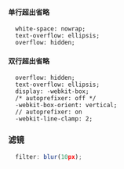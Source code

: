 #### 单行超出省略

```git
  white-space: nowrap;
  text-overflow: ellipsis;
  overflow: hidden;
```

#### 双行超出省略

```git
  overflow: hidden;
  text-overflow: ellipsis;
  display: -webkit-box;
  /* autoprefixer: off */
  -webkit-box-orient: vertical;
  // autoprefixer: on
  -webkit-line-clamp: 2;
```

### 滤镜

```javascript
  filter: blur(10px);
```